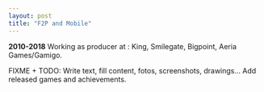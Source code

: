 ```yaml
---
layout: post
title: "F2P and Mobile"
---
```

**2010-2018**
Working as producer at : King, Smilegate, Bigpoint, Aeria Games/Gamigo.

FIXME + TODO: Write text, fill content, fotos, screenshots, drawings... Add released games and achievements.
